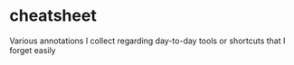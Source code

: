 # cheatsheet
Various annotations I collect regarding day-to-day tools or shortcuts that I forget easily
